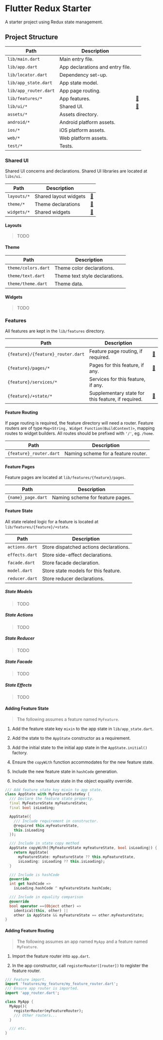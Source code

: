 # Flutter Redux Starter

A starter project using Redux state management.

## Project Structure

| Path                  | Description                      |                      |
| --------------------- | -------------------------------- | -------------------- |
| `lib/main.dart`       | Main entry file.                 |                      |
| `lib/app.dart`        | App declarations and entry file. |                      |
| `lib/locator.dart`    | Dependency set-up.               |                      |
| `lib/app_state.dart`  | App state model.                 |                      |
| `lib/app_router.dart` | App page routing.                |                      |
| `lib/features/*`      | App features.                    | [:link:](#features)  |
| `lib/ui/*`            | Shared UI.                       | [:link:](#shared-ui) |
| `assets/*`            | Assets directory.                |                      |
| `android/*`           | Android platform assets.         |                      |
| `ios/*`               | iOS platform assets.             |                      |
| `web/*`               | Web platform assets.             |                      |
| `test/*`              | Tests.                           |                      |

### Shared UI

Shared UI concerns and declarations. Shared UI libraries are located at `libs/ui`.

| Path        | Description           |                    |
| ----------- | --------------------- | ------------------ |
| `layouts/*` | Shared layout widgets | [:link:](#layouts) |
| `theme/*`   | Theme declarations    | [:link:](#theme)   |
| `widgets/*` | Shared widgets        | [:link:](#widgets) |

#### Layouts

> TODO

#### Theme

| Path                | Description                    |
| ------------------- | ------------------------------ |
| `theme/colors.dart` | Theme color declarations.      |
| `theme/text.dart`   | Theme text style declarations. |
| `theme/theme.dart`  | Theme data.                    |

#### Widgets

> TODO

### Features

All features are kept in the `lib/features` directory.

| Path                              | Description                                        |                            |
| --------------------------------- | -------------------------------------------------- | -------------------------- |
| `{feature}/{feature}_router.dart` | Feature page routing, if required.                 | [:link:](#feature-routing) |
| `{feature}/pages/*`               | Pages for this feature, if any.                    | [:link:](#feature-pages)   |
| `{feature}/services/*`            | Services for this feature, if any.                 |                            |
| `{feature}/+state/*`              | Supplementary state for this feature, if required. | [:link:](#feature-state)   |

#### Feature Routing

If page routing is required, the feature directory will need a router.
Feature routers are of type `Map<String, Widget Function(BuildContext)>`, mapping routes to widget builders. All routes should be prefixed with `'/'`, eg. `/home`.

| Path                    | Description                         |
| ----------------------- | ----------------------------------- |
| `{feature}_router.dart` | Naming scheme for a feature router. |

#### Feature Pages

Feature pages are located at `lib/features/{feature}/pages`.

| Path               | Description                      |
| ------------------ | -------------------------------- |
| `{name}_page.dart` | Naming scheme for feature pages. |

#### Feature State

All state related logic for a feature is located at `lib/features/{feature}/+state`.

| Path           | Description                            |
| -------------- | -------------------------------------- |
| `actions.dart` | Store dispatched actions declarations. |
| `effects.dart` | Store side-effect declarations.        |
| `facade.dart`  | Store facade declaration.              |
| `model.dart`   | Store state models for this feature.   |
| `reducer.dart` | Store reducer declarations.            |

##### State Models

> TODO

##### State Actions

> TODO

##### State Reducer

> TODO

##### State Facade

> TODO

##### State Effects

> TODO

#### Adding Feature State

> The following assumes a feature named `MyFeature`.

1. Add the feature state key `mixin` to the app state in `lib/app_state.dart`.

2. Add the state to the `AppState` constructor as a requirement.

3. Add the initial state to the initial app state in the `AppState.initial()` factory.

4. Ensure the `copyWith` function accommodates for the new feature state.

5. Include the new feature state in `hashCode` generation.

6. Include the new feature state in the object equality override.

```dart
/// Add feature state key mixin to app state.
class AppState with MyFeatureStateKey {
  /// Declare the feature state property.
  final MyFeatureState myFeatureState;
  final bool isLoading;

  AppState({
    /// Include requirement in constructor.
    @required this.myFeatureState,
    this.isLoading
  });

  /// Include in state copy method
  AppState copyWith({MyFeatureState myFeatureState, bool isLoading}) {
    return AppState(
      myFeatureState: myFeatureState ?? this.myFeatureState,
      isLoading: isLoading ?? this.isLoading);
  }

  /// Include is hashCode
  @override
  int get hashCode =>
    isLoading.hashCode ^ myFeatureState.hashCode;

  /// Include in equality comparison
  @override
  bool operator ==(Object other) =>
    identical(this, other) ||
    other is AppState && myFeatureState == other.myFeatureState;
}
```

#### Adding Feature Routing

> The following assumes an app named `MyApp` and a feature named `MyFeature`.

1. Import the feature router into `app.dart`.

2. In the app constructor, call `registerRouter([router])` to register the feature router.

```dart
/// Feature import.
import 'features/my_feature/my_feature_router.dart';
/// Ensure app router is imported.
import 'app_router.dart';

class MyApp {
  MyApp(){
    registerRouter(myFeatureRouter);
    /// Other routers...
  }

  /// etc.
}
```
